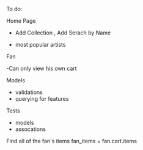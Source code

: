 To do:


Home Page

- Add Collection , Add Serach by Name

-  most popular artists

Fan 

-Can only view his own cart

Models
  - validations
  - querying for features


Tests
  - models
  - assocations


Find all of the fan's items
  fan_items = fan.cart.items

  